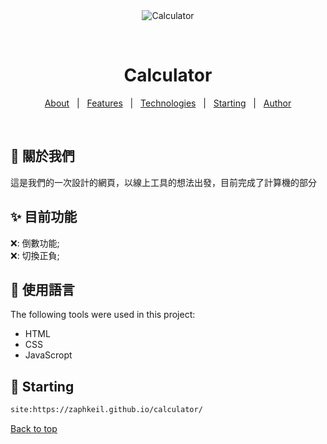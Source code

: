 <div align="center" id="top"> 
  <img src="https://raw.githubusercontent.com/Zaphkeil/calculator/main/icon.ico" alt="Calculator" />

  &#xa0;

  <!-- <a href="https://calculator.netlify.app">Demo</a> -->
</div>

<h1 align="center">Calculator</h1>



<!-- Status -->

<!-- <h4 align="center"> 
	🚧  Calculator 🚀 Under construction...  🚧
</h4> 

<hr> -->

<p align="center">
  <a href="#dart-about">About</a> &#xa0; | &#xa0; 
  <a href="#sparkles-features">Features</a> &#xa0; | &#xa0;
  <a href="#rocket-technologies">Technologies</a> &#xa0; | &#xa0;
  <a href="#checkered_flag-starting">Starting</a> &#xa0; | &#xa0;
  <a href="https://github.com/Zaphkeil/calculator.git" target="_blank">Author</a>
</p>

<br>

## :dart: 關於我們 ##

這是我們的一次設計的網頁，以線上工具的想法出發，目前完成了計算機的部分

## :sparkles: 目前功能 ##

❌: 倒數功能;\
❌: 切換正負;

## :rocket: 使用語言 ##

The following tools were used in this project:

- HTML
- CSS
- JavaScropt


## :checkered_flag: Starting ##

```bash
site:https://zaphkeil.github.io/calculator/
```



<a href="#top">Back to top</a>
